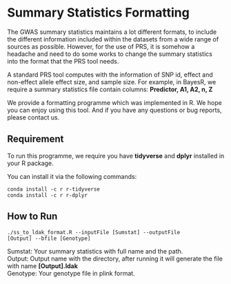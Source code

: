 # Summary Statistics Formatting

The GWAS summary statistics maintains a lot different formats, to include the different information included within the datasets from a wide range of sources as possible. However, for the use of PRS, it is somehow a headache and need to do some works to change the summary statistics into the format that the PRS tool needs.   

A standard PRS tool computes with the information of SNP id, effect and non-effect allele effect size, and sample size. For example, in BayesR, we require a summary statistics file contain columns: **Predictor, A1, A2, n, Z**    

We provide a formatting programme which was implemented in R. We hope you can enjoy using this tool. And if you have any questions or bug reports, please contact  us.   

## Requirement

To run this programme, we require you have **tidyverse** and **dplyr** installed in your R package.

You can install it via the following commands:   

<code>conda install -c r r-tidyverse</code>  
<code>conda install -c r r-dplyr</code>

## How to Run

<code>./ss_to_ldak_format.R --inputFile [Sumstat]  --outputFile [Output]  --bfile [Genotype] </code> 

Sumstat: Your summary statistics with full name and the path.   
Output: Output name with the directory, after running it will generate the file with name **[Output].ldak**   
Genotype: Your genotype file in plink format.   